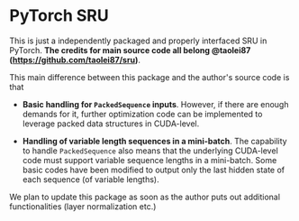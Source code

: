 # PyTorch SRU

This is just a independently packaged and properly interfaced SRU in PyTorch.
**The credits for main source code all belong @taolei87 (https://github.com/taolei87/sru)**.

This main difference between this package and the author's source code is that

  * **Basic handling for `PackedSequence` inputs**. However, if there are enough demands
    for it, further optimization code can be implemented to leverage packed
    data structures in CUDA-level.

  * **Handling of variable length sequences in a mini-batch**. The capability to
    handle `PackedSequence` also means that the underlying CUDA-level code must
    support variable sequence lengths in a mini-batch. Some basic codes
    have been modified to output only the last hidden state of each sequence (of
    variable lengths).

We plan to update this package as soon as the author puts out additional
functionalities (layer normalization etc.)